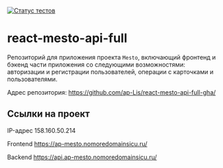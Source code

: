 [![Статус тестов](../../actions/workflows/tests.yml/badge.svg)](../../actions/workflows/tests.yml)

# react-mesto-api-full
Репозиторий для приложения проекта `Mesto`, включающий фронтенд и бэкенд части приложения со следующими возможностями: авторизации и регистрации пользователей, операции с карточками и пользователями. 

Адрес репозитория: https://github.com/ap-Lis/react-mesto-api-full-gha/

## Ссылки на проект

IP-адрес 158.160.50.214

Frontend https://ap-mesto.nomoredomainsicu.ru/

Backend https://api.ap-mesto.nomoredomainsicu.ru/
